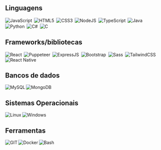 <div style = "display: inline-block;">
    <h2>Linguagens</h2>

<section>
    <span style="margin-inline-end: 3px">
        <img align = "center" src = "https://img.shields.io/badge/JavaScript-F7DF1E?style=for-the-badge&logo=javascript&logoColor=black" alt = "JavaScript"/>
    </span>
    <span style="margin-inline-end: 3px">
        <img align = "center" src = "https://img.shields.io/badge/HTML5-E34F26?style=for-the-badge&logo=html5&logoColor=whit'e" alt = "HTML5" />
    </span>
    <span style="margin-inline-end: 3px">
        <img align = "center" src = "https://img.shields.io/badge/CSS3-1572B6?style=for-the-badge&logo=css3&logoColor=white" alt = "CSS3" />
    </span>
    <span style="margin-inline-end: 3px">
        <img align = "center" src = "https://img.shields.io/badge/Node.js-43853D?style=for-the-badge&logo=node.js&logoColor=white" alt = "NodeJS" />
    </span>
    <span style="margin-inline-end: 3px">
        <img align = "center" src = "https://img.shields.io/badge/TypeScript-007ACC?style=for-the-badge&logo=typescript&logoColor=white" alt = "TypeScript" />
    </span>
    <span style="margin-inline-end: 3px">
        <img align = "center" src = "https://img.shields.io/badge/Java-ED8B00?style=for-the-badge&logo=java&logoColor=white" alt = "Java" />
    </span>
    <span style="margin-inline-end: 3px">
        <img align = "center" src = "https://img.shields.io/badge/Python-3776AB?style=for-the-badge&logo=python&logoColor=white" alt = "Python" />
    </span>
    <span style="margin-inline-end: 3px">
        <img align = "center" src = "https://img.shields.io/badge/C%23-239120?style=for-the-badge&logo=c-sharp&logoColor=white" alt = "C#" />
    </span>
    <span style="margin-inline-end: 3px">
        <img align = "center" src = "https://img.shields.io/badge/C-00599C?style=for-the-badge&logo=c&logoColor=white" alt = "C" />
    </span>
</section>

<h2>Frameworks/bibliotecas</h2>

<section>
    <span style="margin-inline-end: 3px">
        <img align = "center" src = "https://img.shields.io/badge/React-20232A?style=for-the-badgelogo=react&logoColor=61DAFB" alt = "React"/>
    </span>
    <span style="margin-inline-end: 3px">
        <img align = "center" src = "https://img.shields.io/badge/Puppeteer-40B5A4?style=for-the-badge&logo=Puppeteer&logoColor=white" 
     alt = "Puppeteer" />
    </span>
    <span style="margin-inline-end: 3px">
        <img align = "center" src = "https://img.shields.io/badge/Express.js-404D59?style=for-the-adge" alt = "ExpressJS" />
    </span>
    <span style="margin-inline-end: 3px">
        <img align = "center" src = "https://img.shields.io/badge/bootstrap-%238511FA.svg?style=for-the-badge&logo=bootstrap&logoColor=white" alt = "Bootstrap" />
    </span>
    <span style="margin-inline-end: 3px">
        <img align = "center" src = "https://img.shields.io/badge/SASS-hotpink.svg?style=for-the-badge&logo=SASS&logoColor=white" alt = "Sass" />
    </span>
    <span style="margin-inline-end: 3px">
        <img align = "center" src = "https://img.shields.io/badge/tailwindcss-%2338B2AC.svg?style=for-the-badge&logo=tailwind-css&logoColor=white" alt = "TailwindCSS" />
    </span>
    <span style="margin-inline-end: 3px">
        <img align = "center" src = "https://img.shields.io/badge/react_native-%2320232a.svg?style=for-the-badge&logo=react&logoColor=%2361DAFB" alt = "React Native" />
    </span>
</section>

<h2>Bancos de dados</h2>

<section style="display: flex; list-style: none">
    <span style="margin-inline-end: 3px">
        <img align = "center" src = "https://img.shields.io/badge/MySQL-005C84?style=for-the-badgelogo=mysql&logoColor=white" alt = "MySQL" />
    </span>
    <span style="margin-inline-end: 3px">
        <img align = "center" src = "https://img.shields.io/badge/MongoDB-%234ea94b.svg?style=for-the-badge&logo=mongodb&logoColor=white" alt = "MongoDB">
    </span>
</section>
<h2>Sistemas Operacionais</h2>

<section style="display: flex; list-style: none">
    <span style="margin-inline-end: 3px">
        <img align = "center" src = "https://img.shields.io/badge/Linux-FCC624?style=for-the-badgelogo=linux&logoColor=black" alt = "Linux" />
    </span>
    <span>
        <img align = "center" src = "https://img.shields.io/badge/Windows-0078D6?style=for-the-badge&logo=windows&logoColor=white" alt = "Windows" />
    </span>
</section>

<h2>Ferramentas</h2>
<section style="display: flex; list-style: none">
    <span style="margin-inline-end: 3px">
        <img align = "center" src = "https://img.shields.io/badge/GIT-E44C30?style=for-the-badge&lgo=git&logoColor=white" alt = "GIT" />
    </span>
    <span style="margin-inline-end: 3px">
        <img align = "center" src = "https://img.shields.io/badge/docker-%230db7ed.svg?style=for-the-badge&logo=docker&logoColor=white" alt = "Docker" />
    </span>
    <span style="margin-inline-end: 3px">
        <img align = "center" src = "https://img.shields.io/badge/shell_script-%23121011.svg?style=for-the-badge&logo=gnu-bash&logoColor=white" alt = "Bash"/>
    </span>
</section>
</div>

